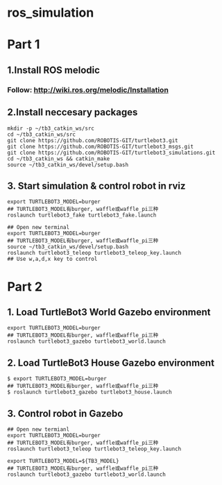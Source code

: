 # ros_simulation
# Part 1
## 1.Install ROS melodic
### Follow: http://wiki.ros.org/melodic/Installation

## 2.Install neccesary packages
```
mkdir -p ~/tb3_catkin_ws/src 
cd ~/tb3_catkin_ws/src
git clone https://github.com/ROBOTIS-GIT/turtlebot3.git
git clone https://github.com/ROBOTIS-GIT/turtlebot3_msgs.git
git clone https://github.com/ROBOTIS-GIT/turtlebot3_simulations.git
cd ~/tb3_catkin_ws && catkin_make
source ~/tb3_catkin_ws/devel/setup.bash
```

## 3. Start simulation & control robot in rviz
```
export TURTLEBOT3_MODEL=burger
## TURTLEBOT3_MODEL有burger, waffle或waffle_pi三种
roslaunch turtlebot3_fake turtlebot3_fake.launch
```

```
## Open new terminal
export TURTLEBOT3_MODEL=burger
## TURTLEBOT3_MODEL有burger, waffle或waffle_pi三种
source ~/tb3_catkin_ws/devel/setup.bash
roslaunch turtlebot3_teleop turtlebot3_teleop_key.launch
## Use w,a,d,x key to control
```
# Part 2
## 1. Load TurtleBot3 World Gazebo environment
```
export TURTLEBOT3_MODEL=burger
## TURTLEBOT3_MODEL有burger, waffle或waffle_pi三种    
roslaunch turtlebot3_gazebo turtlebot3_world.launch
```
## 2. Load TurtleBot3 House Gazebo environment
```
$ export TURTLEBOT3_MODEL=burger
## TURTLEBOT3_MODEL有burger, waffle或waffle_pi三种
$ roslaunch turtlebot3_gazebo turtlebot3_house.launch
```
## 3. Control robot in Gazebo
```
## Open new termianl
export TURTLEBOT3_MODEL=burger
## TURTLEBOT3_MODEL有burger, waffle或waffle_pi三种    
roslaunch turtlebot3_teleop turtlebot3_teleop_key.launch
```
```
export TURTLEBOT3_MODEL=${TB3_MODEL}
## TURTLEBOT3_MODEL有burger, waffle或waffle_pi三种   
roslaunch turtlebot3_gazebo turtlebot3_world.launch
```
``````
``````
``````
``````
``````
